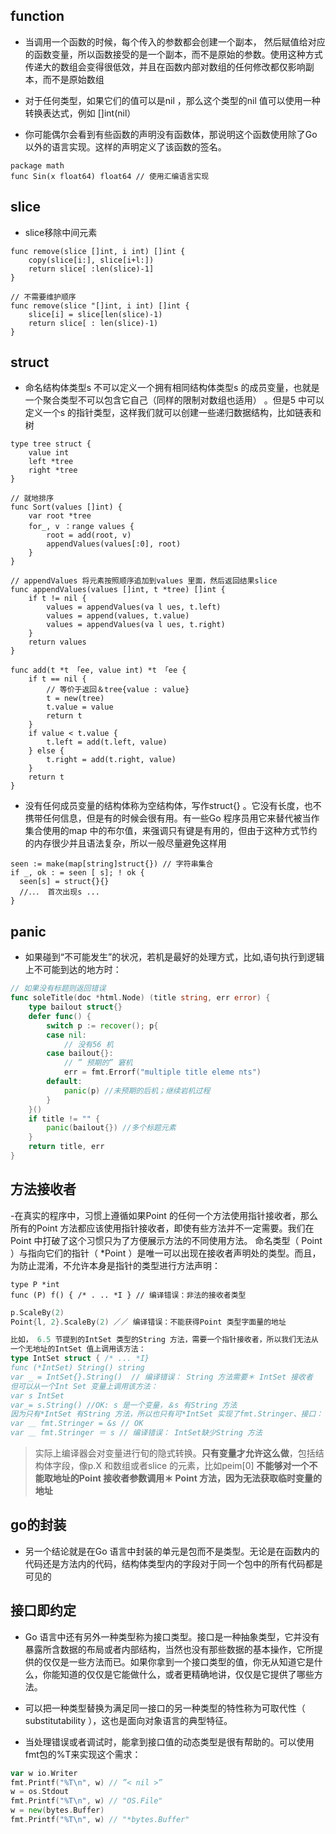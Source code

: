 ## function
- 当调用一个函数的时候，每个传入的参数都会创建一个副本， 然后赋值给对应的函数变量，所以函数接受的是一个副本，而不是原始的参数。使用这种方式传递大的数组会变得很低效，并且在函数内部对数组的任何修改都仅影响副本，而不是原始数组

- 对于任何类型，如果它们的值可以是nil ，那么这个类型的nil 值可以使用一种转换表达式，例如 []int(nil）
- 你可能偶尔会看到有些函数的声明没有函数体，那说明这个函数使用除了Go 以外的语言实现。这样的声明定义了该函数的签名。
```
package math
func Sin(x float64) float64 // 使用汇编语言实现
```

## slice
- slice移除中间元素
```
func remove(slice []int, i int) []int {
    copy(slice[i:], slice[i+l:])
    return slice[ :len(slice)-1]
}

// 不需要维护顺序
func remove(slice "[]int, i int) []int {
    slice[i] = slice[len(slice)-1)
    return slice[ : len(slice)-1)
}
```
## struct
- 命名结构体类型s 不可以定义一个拥有相同结构体类型s 的成员变量，也就是一个聚合类型不可以包含它自己（同样的限制对数组也适用） 。但是5 中可以定义一个s 的指针类型，这样我们就可以创建一些递归数据结构，比如链表和树
```
type tree struct {
    value int
    left *tree
    right *tree
}

// 就地排序
func Sort(values []int) {
    var root *tree
    for_, v ：range values {
        root = add(root, v)
        appendValues(values[:0], root)
    }
}

// appendValues 将元素按照顺序追加到values 里面，然后返回结果slice
func appendValues(values []int, t *tree) []int {
    if t != nil {
        values = appendValues(va l ues, t.left)
        values = append(values, t.value)
        values = appendValues(va l ues, t.right)
    }
    return values
}

func add(t *t 「ee, value int) *t 「ee {
    if t == nil {
        // 等价于返回＆tree{value : value}
        t = new(tree)
        t.value = value
        return t
    }
    if value < t.value {
        t.left = add(t.left, value)
    } else {
        t.right = add(t.right, value)
    }
    return t
}
```
- 没有任何成员变量的结构体称为空结构体，写作struct{} 。它没有长度，也不携带任何信息，但是有的时候会很有用。有一些Go 程序员用它来替代被当作集合使用的map 中的布尔值，来强调只有键是有用的，但由于这种方式节约的内存很少并且语法复杂，所以一般尽量避免这样用
```
seen := make(map[string]struct{}) // 字符串集合
if _, ok : = seen [ s]; ! ok {
  seen[s] = struct{}{}
  //．．． 首次出现s ...
}
```
## panic
- 如果碰到“不可能发生”的状况，若机是最好的处理方式，比如,语句执行到逻辑上不可能到达的地方时：
```go
// 如果没有标题则返回错误
func soleTitle(doc *html.Node) (title string, err error) {
    type bailout struct{}
    defer func() {
        switch p := recover(); p{
        case nil:
            // 没有56 机
        case bailout{}:
            // ” 预期的” 窘机
            err = fmt.Errorf("multiple title eleme nts")
        default:
            panic(p) //未预期的后机；继续岩机过程
        }
    }()
    if title != "" {
        panic(bailout{}) //多个标题元素
    }
    return title, err
}
```
## 方法接收者
-在真实的程序中，习惯上遵循如果Point 的任何一个方法使用指针接收者，那么所有的Point 方法都应该使用指针接收者，即使有些方法并不一定需要。我们在Point 中打破了这个习惯只为了方便展示方法的不同使用方法。
命名类型（ Point ）与指向它们的指针（ *Point ）是唯一可以出现在接收者声明处的类型。而且，为防止混淆，不允许本身是指针的类型进行方法声明：
```
type P *int
func (P) f() { /* . .. *I } // 编译错误：非法的接收者类型
```
```go
p.ScaleBy(2)
Point{l, 2}.ScaleBy(2) ／／ 编译错误：不能获得Point 类型字面量的地址

比如， 6.5 节提到的IntSet 类型的String 方法，需要一个指针接收者，所以我们无法从
一个无地址的IntSet 值上调用该方法：
type IntSet struct { /* ... *I}
func (*IntSet) String() string
var _ = IntSet{}.String()  // 编译错误： String 方法需要＊ IntSet 接收者
但可以从一个Int Set 变量上调用该方法：
var s IntSet
var_= s.String() //OK: s 是一个变量，＆s 有String 方法
因为只有*IntSet 有String 方法，所以也只有可*IntSet 实现了fmt.Stringer、接口：
var ＿ fmt.Stringer = &s // OK
var ＿ fmt.Stringer ＝ s // 编译错误： IntSet缺少String 方法
```
> 实际上编译器会对变量进行旬的隐式转换。**只有变量才允许这么做**，包括结构体字段，像p.X 和数组或者slice 的元素，比如peim[0] 
**不能够对一个不能取地址的Point 接收者参数调用＊ Point 方法，因为无法获取临时变量的地址**
## go的封装
- 另一个结论就是在Go 语言中封装的单元是包而不是类型。无论是在函数内的代码还是方法内的代码，结构体类型内的字段对于同一个包中的所有代码都是可见的

## 接口即约定
- Go 语言中还有另外一种类型称为接口类型。接口是一种抽象类型，它并没有暴露所含数据的布局或者内部结构，当然也没有那些数据的基本操作，它所提供的仅仅是一些方法而已。如果你拿到一个接口类型的值，你无从知道它是什么，你能知道的仅仅是它能做什么，或者更精确地讲，仅仅是它提供了哪些方法。
- 可以把一种类型替换为满足同一接口的另一种类型的特性称为可取代性（ substitutability ），这也是面向对象语言的典型特征。

- 当处理错误或者调试时，能拿到接口值的动态类型是很有帮助的。可以使用fmt包的%T来实现这个需求：
```go
var w io.Writer
fmt.Printf("%T\n", w) // ”< nil >”
w = os.Stdout
fmt.Printf("%T\n", w) // "OS.File"
w = new(bytes.Buffer)
fmt.Printf("%T\n", w) // "*bytes.Buffer"
```
